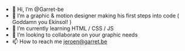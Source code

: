 - 👋 Hi, I’m @Garret-be
- 👀 I’m a graphic & motion designer making his first steps into code ( Goddamn you Ekinsol! )
- 🌱 I’m currently learning HTML / CSS / JS
- 💞️ I’m looking to collaborate on your graphic needs
- 📫 How to reach me jeroen@garret.be
<!---
Garret-be/Garret-be is a ✨ special ✨ repository because its `README.md` (this file) appears on your GitHub profile.
You can click the Preview link to take a look at your changes.
--->

